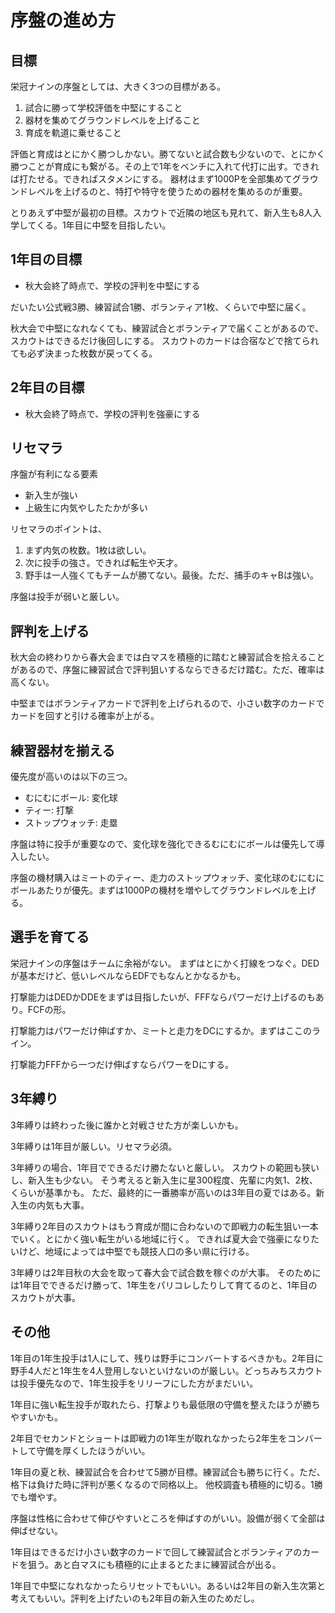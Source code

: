 # 序盤の進め方

## 目標

栄冠ナインの序盤としては、大きく3つの目標がある。

1. 試合に勝って学校評価を中堅にすること
2. 器材を集めてグラウンドレベルを上げること
3. 育成を軌道に乗せること

評価と育成はとにかく勝つしかない。勝てないと試合数も少ないので、とにかく勝つことが育成にも繋がる。その上で1年をベンチに入れて代打に出す。できれば打たせる。できればスタメンにする。
器材はまず1000Pを全部集めてグラウンドレベルを上げるのと、特打や特守を使うための器材を集めるのが重要。

とりあえず中堅が最初の目標。スカウトで近隣の地区も見れて、新入生も8人入学してくる。1年目に中堅を目指したい。

## 1年目の目標

- 秋大会終了時点で、学校の評判を中堅にする

だいたい公式戦3勝、練習試合1勝、ボランティア1枚、くらいで中堅に届く。

秋大会で中堅になれなくても、練習試合とボランティアで届くことがあるので、スカウトはできるだけ後回しにする。
スカウトのカードは合宿などで捨てられても必ず決まった枚数が戻ってくる。

## 2年目の目標

- 秋大会終了時点で、学校の評判を強豪にする

## リセマラ

序盤が有利になる要素

- 新入生が強い
- 上級生に内気やしたたかが多い

リセマラのポイントは、

1. まず内気の枚数。1枚は欲しい。
2. 次に投手の強さ。できれば転生や天才。
3. 野手は一人強くてもチームが勝てない。最後。ただ、捕手のキャBは強い。

序盤は投手が弱いと厳しい。

## 評判を上げる

秋大会の終わりから春大会までは白マスを積極的に踏むと練習試合を拾えることがあるので、序盤に練習試合で評判狙いするならできるだけ踏む。ただ、確率は高くない。

中堅まではボランティアカードで評判を上げられるので、小さい数字のカードでカードを回すと引ける確率が上がる。

## 練習器材を揃える

優先度が高いのは以下の三つ。

- むにむにボール: 変化球
- ティー: 打撃
- ストップウォッチ: 走塁

序盤は特に投手が重要なので、変化球を強化できるむにむにボールは優先して導入したい。

序盤の機材購入はミートのティー、走力のストップウォッチ、変化球のむにむにボールあたりが優先。まずは1000Pの機材を増やしてグラウンドレベルを上げる。

## 選手を育てる

栄冠ナインの序盤はチームに余裕がない。
まずはとにかく打線をつなぐ。DEDが基本だけど、低いレベルならEDFでもなんとかなるかも。

打撃能力はDEDかDDEをまずは目指したいが、FFFならパワーだけ上げるのもあり。FCFの形。

打撃能力はパワーだけ伸ばすか、ミートと走力をDCにするか。まずはここのライン。

打撃能力FFFから一つだけ伸ばすならパワーをDにする。

## 3年縛り

3年縛りは終わった後に誰かと対戦させた方が楽しいかも。

3年縛りは1年目が厳しい。リセマラ必須。

3年縛りの場合、1年目でできるだけ勝たないと厳しい。
スカウトの範囲も狭いし、新入生も少ない。
そう考えると新入生に星300程度、先輩に内気1、2枚、くらいが基準かも。
ただ、最終的に一番勝率が高いのは3年目の夏ではある。新入生の内気も大事。

3年縛り2年目のスカウトはもう育成が間に合わないので即戦力の転生狙い一本でいく。とにかく強い転生がいる地域に行く。
できれば夏大会で強豪になりたいけど、地域によっては中堅でも競技人口の多い県に行ける。

3年縛りは2年目秋の大会を取って春大会で試合数を稼ぐのが大事。
そのためには1年目でできるだけ勝って、1年生をパリコレしたりして育てるのと、1年目のスカウトが大事。

## その他

1年目の1年生投手は1人にして、残りは野手にコンバートするべきかも。2年目に野手4人だと1年生を4人登用しないといけないのが厳しい。どっちみちスカウトは投手優先なので、1年生投手をリリーフにした方がまだいい。

1年目に強い転生投手が取れたら、打撃よりも最低限の守備を整えたほうが勝ちやすいかも。

2年目でセカンドとショートは即戦力の1年生が取れなかったら2年生をコンバートして守備を厚くしたほうがいい。

1年目の夏と秋、練習試合を合わせて5勝が目標。練習試合も勝ちに行く。ただ、格下は負けた時に評判が悪くなるので同格以上。
他校調査も積極的に切る。1勝でも増やす。

序盤は性格に合わせて伸びやすいところを伸ばすのがいい。設備が弱くて全部は伸ばせない。

1年目はできるだけ小さい数字のカードで回して練習試合とボランティアのカードを狙う。あと白マスにも積極的に止まるとたまに練習試合が出る。

1年目で中堅になれなかったらリセットでもいい。あるいは2年目の新入生次第と考えてもいい。評判を上げたいのも2年目の新入生のためだし。
